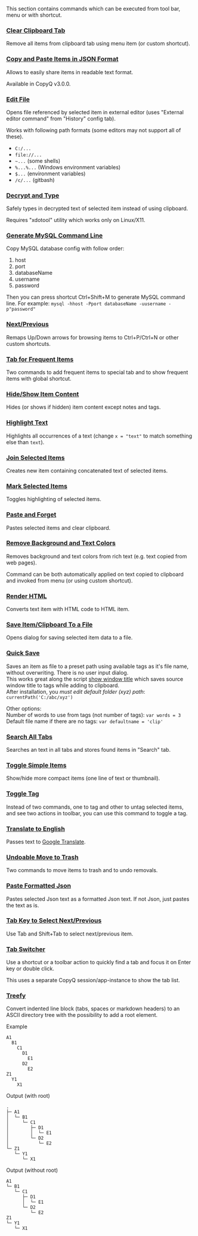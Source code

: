This section contains commands which can be executed from tool bar, menu or with shortcut.

### [Clear Clipboard Tab](clear-clipboard-tab.ini)

Remove all items from clipboard tab using menu item (or custom shortcut).

### [Copy and Paste Items in JSON Format](copy-paste-items-as-json.ini)

Allows to easily share items in readable text format.

Available in CopyQ v3.0.0.

### [Edit File](edit-file.ini)

Opens file referenced by selected item in external editor (uses "External editor command" from "History" config tab).

Works with following path formats (some editors may not support all of these).

- `C:/...`
- `file://...`
- `~...` (some shells)
- `%...%...` (Windows environment variables)
- `$...` (environment variables)
- `/c/...` (gitbash)

### [Decrypt and Type](decrypt-and-type.ini)

Safely types in decrypted text of selected item instead of using clipboard.

Requires "xdotool" utility which works only on Linux/X11.

### [Generate MySQL Command Line](generate-mysql-command-line.ini)

Copy MySQL database config with follow order:
1. host
2. port
3. databaseName
4. username
5. password

Then you can press shortcut Ctrl+Shift+M to generate MySQL command line. For example: `mysql -hhost -Pport databaseName -uusername -p"password"`

### [Next/Previous](next-previous.ini)

Remaps Up/Down arrows for browsing items to Ctrl+P/Ctrl+N or other custom
shortcuts.

### [Tab for Frequent Items](frequent-items-tab.ini)

Two commands to add frequent items to special tab and to show frequent items with global shortcut.

### [Hide/Show Item Content](hide-item-content.ini)

Hides (or shows if hidden) item content except notes and tags.

### [Highlight Text](highlight-text.ini)

Highlights all occurrences of a text (change `x = "text"` to match something else than `text`).

### [Join Selected Items](join-selected-items.ini)

Creates new item containing concatenated text of selected items.

### [Mark Selected Items](mark-selected-items.ini)

Toggles highlighting of selected items.

### [Paste and Forget](paste-and-forget.ini)

Pastes selected items and clear clipboard.

### [Remove Background and Text Colors](remove-background-and-text-colors.ini)

Removes background and text colors from rich text (e.g. text copied from web pages).

Command can be both automatically applied on text copied to clipboard and invoked from menu (or using custom shortcut).

### [Render HTML](render-html.ini)

Converts text item with HTML code to HTML item.

### [Save Item/Clipboard To a File](save-item-clipboard-to-file.ini)

Opens dialog for saving selected item data to a file.

### [Quick Save](QuickSave.ini)

Saves an item as file to a preset path using available tags as it's file name, without overwriting. There is no user input dialog.  
This works great along the script [show window title](../Automatic/show-window-title.ini) which saves source window title to tags while adding to clipboard.  
After installation, you *must edit default folder (xyz) path*: `currentPath('C:/abc/xyz')` 

Other options:  
Number of words to use from tags (not number of tags): `var words = 3`  
Default file name if there are no tags: `var defaultname = 'clip'`

### [Search All Tabs](search-all-tabs.ini)

Searches an text in all tabs and stores found items in "Search" tab.

### [Toggle Simple Items](toggle-simple-items.ini)

Show/hide more compact items (one line of text or thumbnail).

### [Toggle Tag](toggle-tag.ini)

Instead of two commands, one to tag and other to untag selected items, and see
two actions in toolbar, you can use this command to toggle a tag.

### [Translate to English](translate-to-english.ini)

Passes text to [Google Translate](https://translate.google.com/).

### [Undoable Move to Trash](undoable-move-to-trash.ini)

Two commands to move items to trash and to undo removals.

### [Paste Formatted Json](paste-formatted-json.ini)

Pastes selected Json text as a formatted Json text.
If not Json, just pastes the text as is.

### [Tab Key to Select Next/Previous](tab-key-select.ini)

Use Tab and Shift+Tab to select next/previous item.

### [Tab Switcher](tab-switcher.ini)

Use a shortcut or a toolbar action to quickly find a tab and focus it on Enter
key or double click.

This uses a separate CopyQ session/app-instance to show the tab list.

### [Treefy](treefy.ini)

Convert indented line block (tabs, spaces or markdown headers) to an ASCII directory tree with the possibility to add a root element.

Example

```
A1
  B1
    C1
      D1
        E1
      D2
        E2
Z1
  Y1
    X1
```

Output (with root)

```
.
├─ A1
│  └─ B1
│     └─ C1
│        ├─ D1
│        │  └─ E1
│        └─ D2
│           └─ E2
└─ Z1
   └─ Y1
      └─ X1
```

Output (without root)

```
A1
└─ B1
   └─ C1
      ├─ D1
      │  └─ E1
      └─ D2
         └─ E2
Z1
└─ Y1
   └─ X1
```
